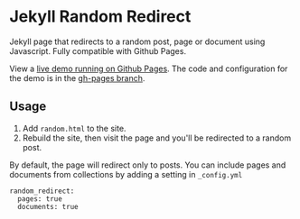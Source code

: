 # Jekyll Random Redirect

Jekyll page that redirects to a random post, page or document using Javascript. Fully compatible with Github Pages.

View a [live demo running on Github Pages](https://jekylltools.github.io/jekyll-random-redirect/random/). The code and configuration for the demo is in the [gh-pages branch](https://github.com/jekylltools/jekyll-random-redirect/tree/gh-pages).

## Usage

1. Add `random.html` to the site.
2. Rebuild the site, then visit the page and you'll be redirected to a random post.

By default, the page will redirect only to posts. You can include pages and documents from collections by adding a setting in `_config.yml`

```
random_redirect:
  pages: true
  documents: true
```
